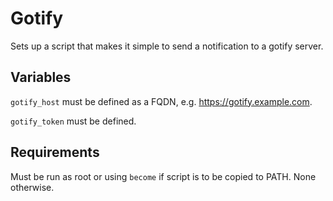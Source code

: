 Gotify
=========

Sets up a script that makes it simple to send a notification to a gotify server.

Variables
------------

`gotify_host` must be defined as a FQDN, e.g. <https://gotify.example.com>.

`gotify_token` must be defined.

Requirements
------------

Must be run as root or using `become` if script is to be copied to PATH. None otherwise.
